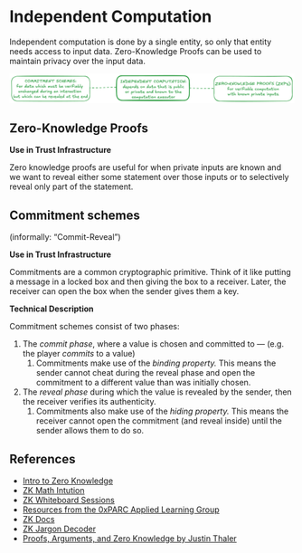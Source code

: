 # Independent Computation

Independent computation is done by a single entity, so only that entity needs access to input data. Zero-Knowledge Proofs can be used to maintain privacy over the input data.

![Independent computation](../../images/independent-computation.png)

## Zero-Knowledge Proofs

**Use in Trust Infrastructure**

Zero knowledge proofs are useful for when private inputs are known and we want to reveal either some statement over those inputs or to selectively reveal only part of the statement.

## Commitment schemes

(informally: “Commit-Reveal”)

**Use in Trust Infrastructure**

Commitments are a common cryptographic primitive. Think of it like putting a message in a locked box and then giving the box to a receiver. Later, the receiver can open the box when the sender gives them a key.

**Technical Description**

Commitment schemes consist of two phases:

1. The *commit phase*, where a value is chosen and committed to — (e.g. the player *commits* to a value)
    1. Commitments make use of the *binding property.* This means the sender cannot cheat during the reveal phase and open the commitment to a different value than was initially chosen.
2. The *reveal phase* during which the value is revealed by the sender, then the receiver verifies its authenticity.
    1. Commitments also make use of the *hiding property.* This means the receiver cannot open the commitment (and reveal inside) until the sender allows them to do so.

## References

- [Intro to Zero Knowledge](https://consensys.io/blog/introduction-to-zk-snarks)
- [ZK Math Intution](https://vitalik.eth.limo/general/2021/01/26/snarks.html)
- [ZK Whiteboard Sessions](https://zkhack.dev/whiteboard/)
- [Resources from the 0xPARC Applied Learning Group](https://learn.0xparc.org/)
- [ZK Docs](https://www.zkdocs.com/)
- [ZK Jargon Decoder](https://nmohnblatt.github.io/zk-jargon-decoder/)
- [Proofs, Arguments, and Zero Knowledge by Justin Thaler](https://people.cs.georgetown.edu/jthaler/ProofsArgsAndZK.pdf)
